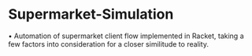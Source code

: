 # Supermarket-Simulation

• Automation of supermarket client flow implemented in Racket, taking a few factors into consideration for a closer similitude to
reality.<br />
